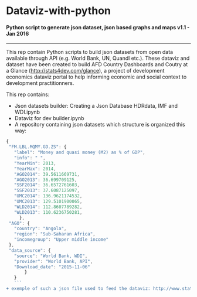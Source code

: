 # Dataviz-with-python
#### Python script to generate json dataset, json based graphs and maps v1.1 - Jan 2016
---
This rep contain Python scripts to build json datasets from open data available through API (e.g. World Bank, UN, Quandl etc.).
These dataviz and dataset have been created to build AFD Country Dashboards and Coutry at a Glance (http://stats4dev.com/glance), a project of development economics dataviz portal to help informing economic and social context to development practitionners.

This rep contains:
+ Json datasets builder: Creating a Json Database HDRdata, IMF and WDI.ipynb 
+ Dataviz for dev builder.ipynb
+ A repository containing json datasets which structure is organized this way:

 ```javascript
{
  "FM.LBL.MQMY.GD.ZS": {
    "label": "Money and quasi money (M2) as % of GDP",
    "info": " ",
    "YearMin": 2013,
    "YearMax": 2014,
    "AGO2014": 39.5611669731,
    "AGO2013": 36.699709125,
    "SSF2014": 36.6572761603,
    "SSF2013": 37.6087125097,
    "UMC2014": 136.9621174532,
    "UMC2013": 129.5101900065,
    "WLD2014": 112.8607789282,
    "WLD2013": 110.6236750281,
      },
  "AGO": {
    "country": "Angola",
    "region": "Sub-Saharan Africa",
    "incomegroup": "Upper middle income"
  },
  "data_source": {
    "source": "World Bank, WDI",
    "provider": "World Bank, API",
    "Download_date": "2015-11-06"
        }
    }
    ```
+ exemple of such a json file used to feed the dataviz: http://www.stats4dev.com/glance/data/WB_WDI_BRA.json 
